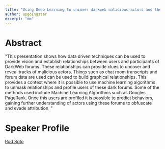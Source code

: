 ```yaml
---
title: "Using Deep Learning to uncover darkweb malicious actors and their close circle"
author: upgoingstar
excerpt: "mm"
---
```

# Abstract

"This presentation shows how data driven techniques can be used to provide vision and establish  relationships between users and participants of DarkWeb forums. These relationships can provide clues to uncover and reveal tracks of malicious actors. Things such as chat room transcripts and forum 
data are used can be used to build graphical relationships. This provides a context where it is possible to use machine learning algorithms to unmask relationships and profile users of these dark forums. Some of the methods used include Machine Learning Algorithms such as Googles PageRank. Once this users are profiled it is possible to predict behaviors, gaining further understanding of actors using these forums to obfuscate and evade attribution. "


# Speaker Profile

[Rod Soto](https://twitter.com/username)